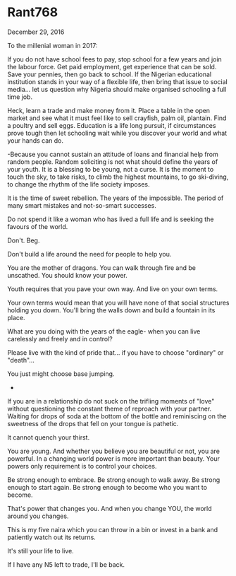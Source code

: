 # Rant768


December 29, 2016

To the millenial woman in 2017:

If you do not have school fees to pay, stop school for a few years and join the labour force. Get paid employment, get experience that can be sold. Save your pennies, then go back to school. If the Nigerian educational institution stands in your way of a flexible life, then bring that issue to social media... let us question why Nigeria should make organised schooling a full time job.

Heck, learn a trade and make money from it. Place a table in the open market and see what it must feel like to sell crayfish, palm oil, plantain. Find a poultry and sell eggs. Education is a life long pursuit, if circumstances prove tough then let schooling wait while you discover your world and what your hands can do.

-Because you cannot sustain an attitude of loans and financial help from random people. Random soliciting is not what should define the years of your youth. It is a blessing to be young, not a curse. It is the moment to touch the sky, to take risks, to climb the highest mountains, to go ski-diving, to change the rhythm of the life society imposes.

It is the time of sweet rebellion. The years of the impossible. The period of many smart mistakes and not-so-smart successes.

Do not spend it like a woman who has lived a full life and is seeking the favours of the world.

Don't. Beg.

Don't build a life around the need for people to help you. 

You are the mother of dragons. You can walk through fire and be unscathed. You should know your power.

Youth requires that you pave your own way. And live on your own terms. 

Your own terms would mean that you will have none of that social structures holding you down. You'll bring the walls down and build a fountain in its place. 

What are you doing with the years of the eagle- when you can live carelessly and freely and in control?

Please live with the kind of pride that... if you have to choose "ordinary" or "death"...

You just might choose base jumping. 

*

If you are in a relationship do not suck on the trifling moments of "love" without questioning the constant theme of reproach with your partner. Waiting for drops of soda at the bottom of the bottle and reminiscing on the sweetness of the drops that fell on your tongue is pathetic.

It cannot quench your thirst.

You are young. And whether you believe you are beautiful or not, you are powerful. In a changing world power is more important than beauty. Your powers only requirement is to control your choices.

Be strong enough to embrace. Be strong enough to walk away. Be strong enough to start again. Be strong enough to become who you want to become.

That's power that changes you. And when you change YOU, the world around you changes. 

This is my five naira which you can throw in a bin or invest in a bank and patiently watch out its returns.

It's still your life to live.

If I have any N5 left to trade, I'll be back.